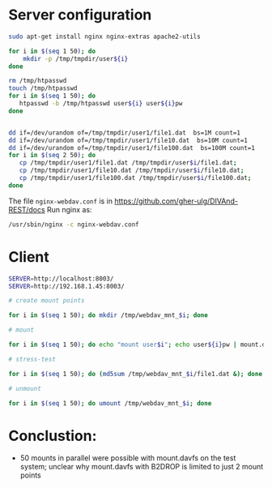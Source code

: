 
# Server configuration

```bash
sudo apt-get install nginx nginx-extras apache2-utils
```

```bash
for i in $(seq 1 50); do
    mkdir -p /tmp/tmpdir/user${i}
done

rm /tmp/htpasswd
touch /tmp/htpasswd
for i in $(seq 1 50); do
   htpasswd -b /tmp/htpasswd user${i} user${i}pw
done


dd if=/dev/urandom of=/tmp/tmpdir/user1/file1.dat  bs=1M count=1
dd if=/dev/urandom of=/tmp/tmpdir/user1/file10.dat  bs=10M count=1
dd if=/dev/urandom of=/tmp/tmpdir/user1/file100.dat  bs=100M count=1
for i in $(seq 2 50); do
   cp /tmp/tmpdir/user1/file1.dat /tmp/tmpdir/user$i/file1.dat;
   cp /tmp/tmpdir/user1/file10.dat /tmp/tmpdir/user$i/file10.dat;
   cp /tmp/tmpdir/user1/file100.dat /tmp/tmpdir/user$i/file100.dat;
done
```

The file `nginx-webdav.conf` is in https://github.com/gher-ulg/DIVAnd-REST/docs
Run nginx as:


```bash
/usr/sbin/nginx -c nginx-webdav.conf
```

# Client

```bash
SERVER=http://localhost:8003/
SERVER=http://192.168.1.45:8003/

# create mount points

for i in $(seq 1 50); do mkdir /tmp/webdav_mnt_$i; done

# mount

for i in $(seq 1 50); do echo "mount user$i"; echo user${i}pw | mount.davfs -o username=user$i $SERVER /tmp/webdav_mnt_$i; done

# stress-test

for i in $(seq 1 50); do (md5sum /tmp/webdav_mnt_$i/file1.dat &); done

# unmount

for i in $(seq 1 50); do umount /tmp/webdav_mnt_$i; done

```

# Conclustion:

* 50 mounts in parallel were possible with mount.davfs on the test system; unclear why mount.davfs with B2DROP is limited to just 2 mount points

